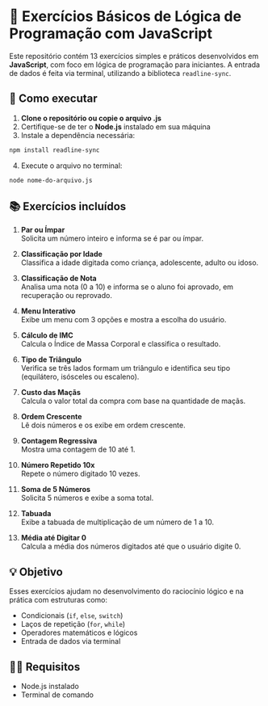 # 🧠 Exercícios Básicos de Lógica de Programação com JavaScript

Este repositório contém 13 exercícios simples e práticos desenvolvidos em **JavaScript**, com foco em lógica de programação para iniciantes. A entrada de dados é feita via terminal, utilizando a biblioteca `readline-sync`.

## 🚀 Como executar

1. **Clone o repositório ou copie o arquivo .js**
2. Certifique-se de ter o **Node.js** instalado em sua máquina
3. Instale a dependência necessária:

```bash
npm install readline-sync
```

4. Execute o arquivo no terminal:

```bash
node nome-do-arquivo.js
```

## 📚 Exercícios incluídos

1. **Par ou Ímpar**  
   Solicita um número inteiro e informa se é par ou ímpar.

2. **Classificação por Idade**  
   Classifica a idade digitada como criança, adolescente, adulto ou idoso.

3. **Classificação de Nota**  
   Analisa uma nota (0 a 10) e informa se o aluno foi aprovado, em recuperação ou reprovado.

4. **Menu Interativo**  
   Exibe um menu com 3 opções e mostra a escolha do usuário.

5. **Cálculo de IMC**  
   Calcula o Índice de Massa Corporal e classifica o resultado.

6. **Tipo de Triângulo**  
   Verifica se três lados formam um triângulo e identifica seu tipo (equilátero, isósceles ou escaleno).

7. **Custo das Maçãs**  
   Calcula o valor total da compra com base na quantidade de maçãs.

8. **Ordem Crescente**  
   Lê dois números e os exibe em ordem crescente.

9. **Contagem Regressiva**  
   Mostra uma contagem de 10 até 1.

10. **Número Repetido 10x**  
    Repete o número digitado 10 vezes.

11. **Soma de 5 Números**  
    Solicita 5 números e exibe a soma total.

12. **Tabuada**  
    Exibe a tabuada de multiplicação de um número de 1 a 10.

13. **Média até Digitar 0**  
    Calcula a média dos números digitados até que o usuário digite 0.

## 💡 Objetivo

Esses exercícios ajudam no desenvolvimento do raciocínio lógico e na prática com estruturas como:

- Condicionais (`if`, `else`, `switch`)
- Laços de repetição (`for`, `while`)
- Operadores matemáticos e lógicos
- Entrada de dados via terminal

## 👨‍💻 Requisitos

- Node.js instalado
- Terminal de comando


